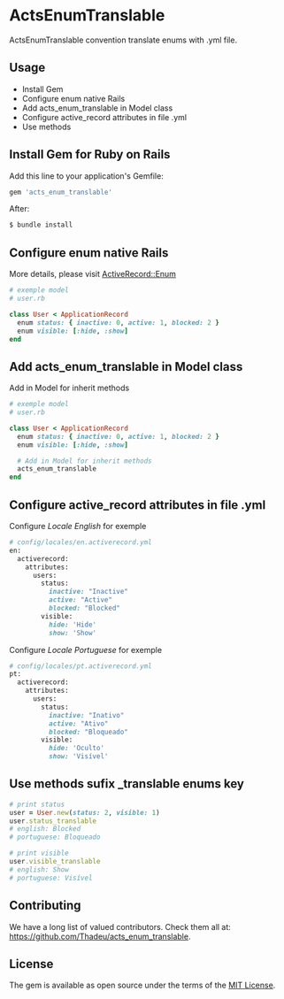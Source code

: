 # ActsEnumTranslable
ActsEnumTranslable convention translate enums with .yml file.

## Usage
* Install Gem
* Configure enum native Rails
* Add acts_enum_translable in Model class
* Configure active_record attributes in file .yml
* Use methods

## Install Gem for Ruby on Rails
Add this line to your application's Gemfile:

```ruby
gem 'acts_enum_translable'
```

After:
```bash
$ bundle install
```

## Configure enum native Rails
More details, please visit [ActiveRecord::Enum](http://api.rubyonrails.org/classes/ActiveRecord/Enum.html)

```ruby
# exemple model
# user.rb

class User < ApplicationRecord
  enum status: { inactive: 0, active: 1, blocked: 2 }
  enum visible: [:hide, :show]
end
```
## Add acts_enum_translable in Model class

Add in Model for inherit methods

```ruby
# exemple model
# user.rb

class User < ApplicationRecord
  enum status: { inactive: 0, active: 1, blocked: 2 }
  enum visible: [:hide, :show]

  # Add in Model for inherit methods
  acts_enum_translable
end
```

## Configure active_record attributes in file .yml

Configure *Locale English* for exemple

```ruby
# config/locales/en.activerecord.yml
en:
  activerecord:
    attributes:
      users:
        status:
          inactive: "Inactive"
          active: "Active"
          blocked: "Blocked"
        visible:
          hide: 'Hide'
          show: 'Show'
```

Configure *Locale Portuguese* for exemple

```ruby
# config/locales/pt.activerecord.yml
pt:
  activerecord:
    attributes:
      users:
        status:
          inactive: "Inativo"
          active: "Ativo"
          blocked: "Bloqueado"
        visible:
          hide: 'Oculto'
          show: 'Visível'
```

## Use methods sufix _translable enums key
```ruby
# print status
user = User.new(status: 2, visible: 1)
user.status_translable
# english: Blocked
# portuguese: Bloqueado

# print visible
user.visible_translable
# english: Show
# portuguese: Visível
```

## Contributing

We have a long list of valued contributors. Check them all at: https://github.com/Thadeu/acts_enum_translable.

## License
The gem is available as open source under the terms of the [MIT License](http://opensource.org/licenses/MIT).
